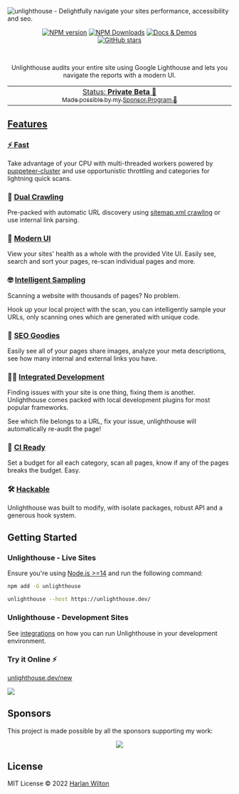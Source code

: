![unlighthouse - Delightfully navigate your sites performance, accessibility and seo.](https://repository-images.githubusercontent.com/423079536/995fb12f-5cd8-4486-8967-f71fa958b2cb)
<p align="center">
<a href="https://www.npmjs.com/package/@unlighthouse/core" target="__blank"><img src="https://img.shields.io/npm/v/@unlighthouse/core?color=2B90B6&label=" alt="NPM version"></a>
<a href="https://www.npmjs.com/package/@unlighthouse/core" target="__blank"><img alt="NPM Downloads" src="https://img.shields.io/npm/dm/@unlighthouse/core?color=349dbe&label="></a>
<a href="https://unlighthouse.dev/" target="__blank"><img src="https://img.shields.io/static/v1?label=&message=docs%20%26%20demos&color=45b8cd" alt="Docs & Demos"></a>
<br>
<a href="https://github.com/harlan-zw/unlighthouse" target="__blank"><img alt="GitHub stars" src="https://img.shields.io/github/stars/harlan-zw/unlighthouse?style=social"></a>
</p>

<br>

<p align="center">
Unlighthouse audits your entire site using Google Lighthouse and lets you navigate the reports with a modern UI. 
</p>

<p align="center">
  <a href="https://unlighthouse.dev/>Documentation</a>
</p>

<p align="center">
<table>
<tbody>
<td align="center">
<img width="2000" height="0" /><br>
Status: <b>Private Beta 🎉</b><br>
<sub>Made possible by my <a href="https://github.com/sponsors/harlan-zw">Sponsor Program 💖</a></sub><br>
<img width="2000" height="0" />
</td>
</tbody>
</table>
</p>

## Features

### ⚡️ [**Fast**](https://vitejs.dev)

Take advantage of your CPU with multi-threaded workers powered by [puppeteer-cluster](https://github.com/thomasdondorf/puppeteer-cluster) and use opportunistic throttling and categories for lightning quick scans.

### 🐞 [**Dual Crawling**](https://vitejs.dev)

Pre-packed with automatic URL discovery using [sitemap.xml crawling](https://github.com/seantomburke/sitemapper) or use internal link parsing.

### 🌈 [**Modern UI**](https://sli.dev/guide/syntax.html#embedded-styles)

View your sites' health as a whole with the provided Vite UI. Easily see, search and sort your pages, re-scan individual pages and more. 

### ️🤓 [**Intelligent Sampling**](https://vitejs.dev)

Scanning a website with thousands of pages? No problem.

Hook up your local project with the scan, you can intelligently sample your URLs, only scanning ones which
are generated with unique code.

### 🍬️ [**SEO Goodies**](https://vitejs.dev)

Easily see all of your pages share images, analyze your meta descriptions, see how many internal and external links you have.

### 🧑‍💻 [**Integrated Development**](https://sli.dev/guide/syntax.html#code-blocks)

Finding issues with your site is one thing, fixing them is another. Unlighthouse comes packed with local development plugins for most
popular frameworks.

See which file belongs to a URL, fix your issue, unlighthouse will automatically re-audit the page!

### 🤖 [**CI Ready**](https://sli.dev/guide/syntax.html#code-blocks)

Set a budget for all each category, scan all pages, know if any of the pages breaks the budget. Easy.

### 🛠 [**Hackable**](https://vitejs.dev)

Unlighthouse was built to modify, with isolate packages, robust API and a generous hook system.


## Getting Started

### Unlighthouse - Live Sites

Ensure you're using [Node.js >=14](https://nodejs.org/) and run the following command:

```bash
npm add -G unlighthouse
```

```bash
unlighthouse --host https://unlighthouse.dev/
```


### Unlighthouse - Development Sites

See [integrations](https://unlighthouse.dev/integrations/) on how you can run Unlighthouse in your development environment.


### Try it Online ⚡️

[unlighthouse.dev/new](https://unlighthouse.dev/new)

[![](https://developer.stackblitz.com/img/open_in_stackblitz.svg)](https://unlighthouse.dev/new)


## Sponsors

This project is made possible by all the sponsors supporting my work:

<p align="center">
  <a href="https://github.com/sponsors/harlan-zw">
    <img src='https://cdn.jsdelivr.net/gh/harlan-zw/static/sponsors.svg'/>
  </a>
</p>

## License

MIT License © 2022 [Harlan Wilton](https://github.com/harlan-zw)
